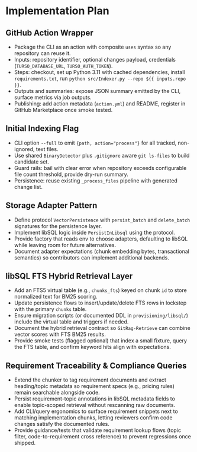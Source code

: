 # Implementation Plan

## GitHub Action Wrapper

- Package the CLI as an action with composite `uses` syntax so any repository can reuse it.
- Inputs: repository identifier, optional changes payload, credentials (`TURSO_DATABASE_URL`, `TURSO_AUTH_TOKEN`).
- Steps: checkout, set up Python 3.11 with cached dependencies, install `requirements.txt`, run `python src/Indexer.py --repo ${{ inputs.repo }}`.
- Outputs and summaries: expose JSON summary emitted by the CLI, surface metrics via job outputs.
- Publishing: add action metadata (`action.yml`) and README, register in GitHub Marketplace once smoke tested.

## Initial Indexing Flag

- CLI option `--full` to emit `{path, action="process"}` for all tracked, non-ignored, text files.
- Use shared `BinaryDetector` plus `.gitignore` aware `git ls-files` to build candidate set.
- Guard rails: bail with clear error when repository exceeds configurable file count threshold, provide dry-run summary.
- Persistence: reuse existing `_process_files` pipeline with generated change list.

## Storage Adapter Pattern

- Define protocol `VectorPersistence` with `persist_batch` and `delete_batch` signatures for the persistence layer.
- Implement libSQL logic inside `PersistInLibsql` using the protocol.
- Provide factory that reads env to choose adapters, defaulting to libSQL while leaving room for future alternatives.
- Document adapter expectations (chunk embedding bytes, transactional semantics) so contributors can implement additional backends.

## libSQL FTS Hybrid Retrieval Layer

- Add an FTS5 virtual table (e.g., `chunks_fts`) keyed on chunk `id` to store normalized text for BM25 scoring.
- Update persistence flows to insert/update/delete FTS rows in lockstep with the primary `chunks` table.
- Ensure migration scripts (or documented DDL in `provisioning/libsql/`) include the virtual table and triggers if needed.
- Document the hybrid retrieval contract so `GitRag-Retrieve` can combine vector scores with FTS BM25 results.
- Provide smoke tests (flagged optional) that index a small fixture, query the FTS table, and confirm keyword hits align with expectations.

## Requirement Traceability & Compliance Queries

- Extend the chunker to tag requirement documents and extract heading/topic metadata so requirement specs (e.g., pricing rules) remain searchable alongside code.
- Persist requirement-topic annotations in libSQL metadata fields to enable topic-scoped retrieval without rescanning raw documents.
- Add CLI/query ergonomics to surface requirement snippets next to matching implementation chunks, letting reviewers confirm code changes satisfy the documented rules.
- Provide guidance/tests that validate requirement lookup flows (topic filter, code-to-requirement cross reference) to prevent regressions once shipped.
